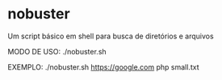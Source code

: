 # nobuster
Um script básico em shell para busca de diretórios e arquivos

MODO DE USO: ./nobuster.sh <site> <arquivo> <wordlist>
  
EXEMPLO:  ./nobuster.sh https://google.com php small.txt
